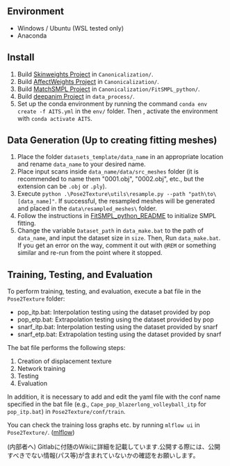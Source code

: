 ## Environment
- Windows / Ubuntu (WSL tested only)
- Anaconda

## Install
1. Build [Skinweights Project](./Canonicalization/README.md) in `Canonicalization/`.
2. Build [AffectWeights Project](./Canonicalization/README.md) in `Canonicalization/`.
3. Build [MatchSMPL Project](./Canonicalization/FitSMPL_python/README.md) in `Canonicalization/FitSMPL_python/`.
4. Build [deepanim Project](./data_process/README.md) in `data_process/`.
5. Set up the conda environment by running the command `conda env create -f AITS.yml` in the `env/` folder. Then , activate the environment with `conda activate AITS`.

## Data Generation (Up to creating fitting meshes)
1. Place the folder `datasets_template/data_name` in an appropriate location and rename `data_name` to your desired name.
2. Place input scans inside `data_name/data/src_meshes` folder (it is recommended to name them "0001.obj", "0002.obj", etc., but the extension can be `.obj` or `.ply`).
3. Execute `python .\Pose2Texture\utils\resample.py --path "path\to\[data_name]"`. If successful, the resampled meshes will be generated and placed in the `data\resampled_meshes\` folder.
4. Follow the instructions in [FitSMPL_python_README](./Canonicalization/FitSMPL_python/README.md) to initialize SMPL fitting.
5. Change the variable `Dataset_path` in `data_make.bat` to the path of `data_name`, and input the dataset size in `size`. Then, Run ```data_make.bat```.  
    If you get an error on the way, comment it out with ```@REM``` or something similar and re-run from the point where it stopped.

## Training, Testing, and Evaluation

To perform training, testing, and evaluation, execute a bat file in the ```Pose2Texture``` folder:
- pop_itp.bat: Interpolation testing using the dataset provided by pop
- pop_etp.bat: Extrapolation testing using the dataset provided by pop
- snarf_itp.bat: Interpolation testing using the dataset provided by snarf
- snarf_etp.bat: Extrapolation testing using the dataset provided by snarf

The bat file performs the following steps:
1. Creation of displacement texture
2. Network training
3. Testing
4. Evaluation

In addition, it is necessary to add and edit the yaml file with the conf name specified in the bat file (e.g., ```Cape_pop_blazerlong_volleyball_itp``` for ```pop_itp.bat```) in ```Pose2Texture/conf/train```.

You can check the training loss graphs etc. by running ```mlflow ui``` in ```Pose2Texture/```. ([mlflow](https://mlflow.org/))


(内部者へ)
Gitlabに付随のWikiに詳細を記載しています.公開する際には、公開すべきでない情報(パス等)が含まれていないかの確認をお願いします。
